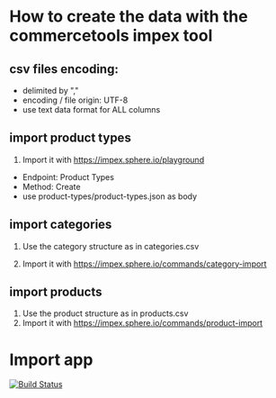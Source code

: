 # How to create the data with the commercetools impex tool

## csv files encoding:
 - delimited by ","
 - encoding / file origin: UTF-8
 - use text data format for ALL columns
 
## import product types
1. Import it with https://impex.sphere.io/playground
 - Endpoint: Product Types
 - Method: Create
 - use product-types/product-types.json as body

## import categories
1. Use the category structure as in categories.csv

2. Import it with https://impex.sphere.io/commands/category-import

## import products
1. Use the product structure as in products.csv
2. Import it with https://impex.sphere.io/commands/product-import

# Import app

[![Build Status](https://travis-ci.org/commercetools/commercetools-sunrise-data.svg?branch=master)](https://travis-ci.org/commercetools/commercetools-sunrise-data)
